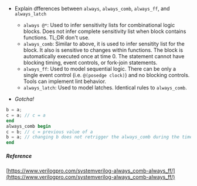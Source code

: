 - Explain dfferences between `always`, `always_comb`, `always_ff`, and `always_latch` 
    - `always @*`: Used to infer sensitivity lists for combinational logic
      blocks.  Does not infer complete sensitivity list when block contains
      functions. TL;DR don't use.
    - `always_comb`: Similar to above, it is used to infer sensitity list for the
      block.  It also is sensitive to changes within functions. The block is
      automatically executed once at time 0. The statement cannot have blocking timing,
      event controls, or fork-join statements.    
    - `always_ff`: Used to model sequential logic.  There can be only a single
      event control (i.e. `@(posedge clock)`) and no blocking controls.  Tools
      can implement lint behavior.      
    - `always_latch`:  Used to model latches.  Identical rules to `always_comb`.

-  *Gotcha!*

~~~verilog
b = a;
c = a; // c = a
end
always_comb begin
c = b; // c = previous value of a
b = a; // changing b does not retrigger the always_comb during the timestep
end
~~~    

##### Reference

[https://www.verilogpro.com/systemverilog-always_comb-always_ff/](https://www.verilogpro.com/systemverilog-always_comb-always_ff/)
